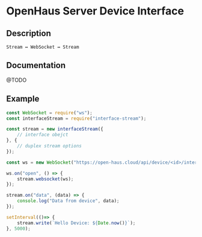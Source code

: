 # OpenHaus Server Device Interface

## Description
`Stream ↔ WebSocket ↔ Stream`


## Documentation
@TODO


## Example

```js
const WebSocket = require("ws");
const interfaceStream = require("interface-stream");

const stream = new interfaceStream({
    // interface obejct
}, {
    // duplex stream options
});

const ws = new WebSocket("https://open-haus.cloud/api/device/<id>/interface/<id>");

ws.on("open", () => {
    stream.websocket(ws);
});

stream.on("data", (data) => {
    console.log("Data from device", data);
});

setInterval(()=> {
    stream.write(`Hello Device: ${Date.now()}`);
}, 5000);

```